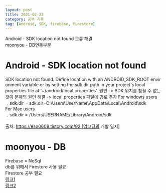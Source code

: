 ```yaml
---
layout: post
title: 2021-02-23
category: 공부 기록
tag: [Android, SDK, firebase, firestore]
---
```


Android - SDK location not found 오류 해결<br>
moonyou - DB연동부분<br>

# Android - SDK location not found

SDK location not found. Define location with an ANDROID_SDK_ROOT environment variable or by setting the sdk.dir path in your project's local properties file at '~/android/local.properties'.<bt>
원인 -> SDK 위치를 찾을 수 없는 것이 문제의 원인<bt>
해결 -> local.properties 파일에 경로 추가<bt>
For windows users<br>
﹒sdk.dir = sdk.dir=C\:\\Users\\UserName\\AppData\\Local\\Android\\sdk<br>
For Mac users<br>
﹒sdk.dir = /Users/USERNAME/Library/Android/sdk<br>
<br>
출처: https://eso0609.tistory.com/92 [엄코딩의 개발 일지]

# moonyou - DB 

Firebase = NoSql<br>
db를 위해서 Firestore 사용 필요<br>
Firestore 공부 필요<br>
[링크1](https://wooastory.tistory.com/119)<br>
[링크2](https://youtube.com/playlist?list=PLG9ohJAOA2PAYBb6rM7pq9Tip9QS2x2_3)<br>

